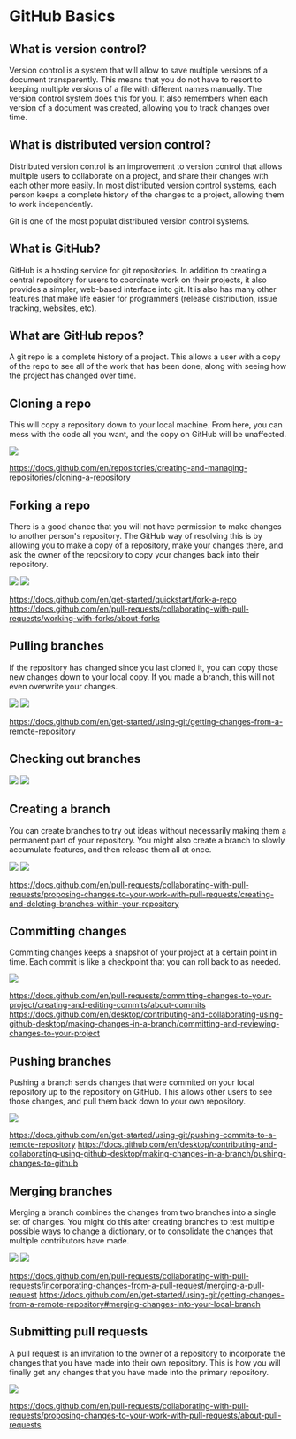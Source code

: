# GitHub Basics

## What is version control?

Version control is a system that will allow to save multiple versions of a document transparently. This means that you do not have to resort to keeping multiple versions of a file with different names manually. The version control system does this for you. It also remembers when each version of a document was created, allowing you to track changes over time.

## What is distributed version control?

Distributed version control is an improvement to version control that allows multiple users to collaborate on a project, and share their changes with each other more easily. In most distributed version control systems, each person keeps a complete history of the changes to a project, allowing them to work independently.

Git is one of the most populat distributed version control systems.

## What is GitHub?

GitHub is a hosting service for git repositories. In addition to creating a central repository for users to coordinate work on their projects, it also provides a simpler, web-based interface into git. It is also has many other features that make life easier for programmers (release distribution, issue tracking, websites, etc). 

## What are GitHub repos?

A git repo is a complete history of a project. This allows a user with a copy of the repo to see all of the work that has been done, along with seeing how the project has changed over time.

## Cloning a repo

This will copy a repository down to your local machine. From here, you can mess with the code all you want, and the copy on GitHub will be unaffected.

![](clone1.png)

https://docs.github.com/en/repositories/creating-and-managing-repositories/cloning-a-repository

## Forking a repo

There is a good chance that you will not have permission to make changes to another person's repository. The GitHub way of resolving this is by allowing you to make a copy of a repository, make your changes there, and ask the owner of the repository to copy your changes back into their repository.

![](fork1.png)
![](fork2.png)

https://docs.github.com/en/get-started/quickstart/fork-a-repo
https://docs.github.com/en/pull-requests/collaborating-with-pull-requests/working-with-forks/about-forks    


## Pulling branches

If the repository has changed since you last cloned it, you can copy those new changes down to your local copy. If you made a branch, this will not even overwrite your changes.

![](pull1.png)
![](pull2.png)

https://docs.github.com/en/get-started/using-git/getting-changes-from-a-remote-repository


## Checking out branches

![](checkout.png)
![](checkout2.png)

## Creating a branch

You can create branches to try out ideas without necessarily making them a permanent part of your repository. You might also create a branch to slowly accumulate features, and then release them all at once.

![](create1.png)
![](create2.png)

https://docs.github.com/en/pull-requests/collaborating-with-pull-requests/proposing-changes-to-your-work-with-pull-requests/creating-and-deleting-branches-within-your-repository



## Committing changes

Commiting changes keeps a snapshot of your project at a certain point in time. Each commit is like a checkpoint that you can roll back to as needed.

![](commit.png)

https://docs.github.com/en/pull-requests/committing-changes-to-your-project/creating-and-editing-commits/about-commits
https://docs.github.com/en/desktop/contributing-and-collaborating-using-github-desktop/making-changes-in-a-branch/committing-and-reviewing-changes-to-your-project



## Pushing branches

Pushing a branch sends changes that were commited on your local repository up to the repository on GitHub. This allows other users to see those changes, and pull them back down to your own repository.

![](push.png)

https://docs.github.com/en/get-started/using-git/pushing-commits-to-a-remote-repository
https://docs.github.com/en/desktop/contributing-and-collaborating-using-github-desktop/making-changes-in-a-branch/pushing-changes-to-github

## Merging branches

Merging a branch combines the changes from two branches into a single set of changes. You might do this after creating branches to test multiple possible ways to change a dictionary, or to consolidate the changes that multiple contributors have made.

![](merge1.png)
![](merge2.png)

https://docs.github.com/en/pull-requests/collaborating-with-pull-requests/incorporating-changes-from-a-pull-request/merging-a-pull-request
https://docs.github.com/en/get-started/using-git/getting-changes-from-a-remote-repository#merging-changes-into-your-local-branch

## Submitting pull requests

A pull request is an invitation to the owner of a repository to incorporate the changes that you have made into their own repository. This is how you will finally get any changes that you have made into the primary repository.

![](pullrequest.png)


https://docs.github.com/en/pull-requests/collaborating-with-pull-requests/proposing-changes-to-your-work-with-pull-requests/about-pull-requests